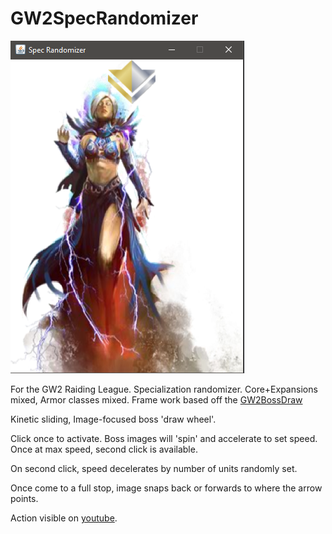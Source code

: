 # GW2SpecRandomizer
![initial screen](/Resources/InitialScreen.png)

For the GW2 Raiding League. Specialization randomizer. Core+Expansions mixed, Armor classes mixed. Frame work based off the [GW2BossDraw](https://github.com/iFan13/GW2BossDraw)

Kinetic sliding, Image-focused boss 'draw wheel'. 

Click once to activate. Boss images will 'spin' and accelerate to set speed. Once at max speed, second click is available.

On second click, speed decelerates by number of units randomly set. 

Once come to a full stop, image snaps back or forwards to where the arrow points.

Action visible on [youtube](https://youtu.be/cgSal1wh5eU).
